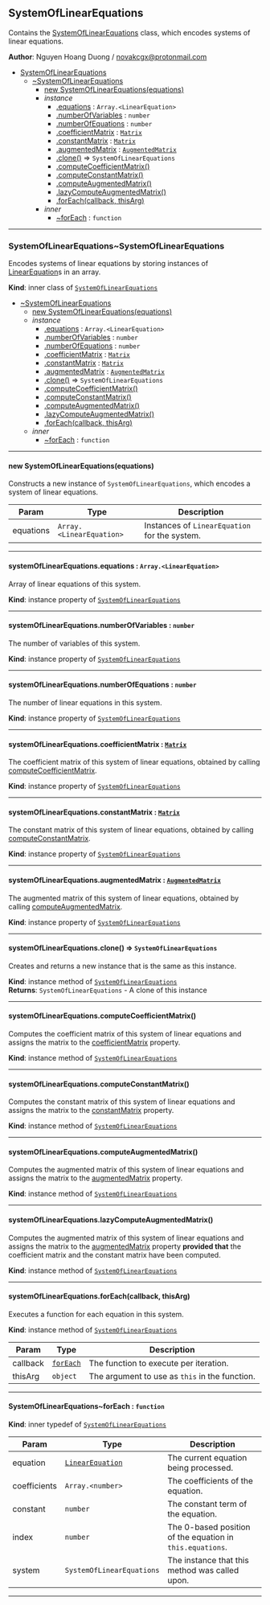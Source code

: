 <a name="module_SystemOfLinearEquations"></a>

## SystemOfLinearEquations
Contains the [SystemOfLinearEquations](#module_SystemOfLinearEquations..SystemOfLinearEquations)
class, which encodes systems of linear equations.

**Author**: Nguyen Hoang Duong / <novakcgx@protonmail.com>  

* [SystemOfLinearEquations](#module_SystemOfLinearEquations)
    * [~SystemOfLinearEquations](#module_SystemOfLinearEquations..SystemOfLinearEquations)
        * [new SystemOfLinearEquations(equations)](#new_module_SystemOfLinearEquations..SystemOfLinearEquations_new)
        * _instance_
            * [.equations](#module_SystemOfLinearEquations..SystemOfLinearEquations+equations) : <code>Array.&lt;LinearEquation&gt;</code>
            * [.numberOfVariables](#module_SystemOfLinearEquations..SystemOfLinearEquations+numberOfVariables) : <code>number</code>
            * [.numberOfEquations](#module_SystemOfLinearEquations..SystemOfLinearEquations+numberOfEquations) : <code>number</code>
            * [.coefficientMatrix](#module_SystemOfLinearEquations..SystemOfLinearEquations+coefficientMatrix) : [<code>Matrix</code>](./Matrix#module_Matrix..Matrix)
            * [.constantMatrix](#module_SystemOfLinearEquations..SystemOfLinearEquations+constantMatrix) : [<code>Matrix</code>](./Matrix#module_Matrix..Matrix)
            * [.augmentedMatrix](#module_SystemOfLinearEquations..SystemOfLinearEquations+augmentedMatrix) : [<code>AugmentedMatrix</code>](./AugmentedMatrix#module_AugmentedMatrix..AugmentedMatrix)
            * [.clone()](#module_SystemOfLinearEquations..SystemOfLinearEquations+clone) ⇒ <code>SystemOfLinearEquations</code>
            * [.computeCoefficientMatrix()](#module_SystemOfLinearEquations..SystemOfLinearEquations+computeCoefficientMatrix)
            * [.computeConstantMatrix()](#module_SystemOfLinearEquations..SystemOfLinearEquations+computeConstantMatrix)
            * [.computeAugmentedMatrix()](#module_SystemOfLinearEquations..SystemOfLinearEquations+computeAugmentedMatrix)
            * [.lazyComputeAugmentedMatrix()](#module_SystemOfLinearEquations..SystemOfLinearEquations+lazyComputeAugmentedMatrix)
            * [.forEach(callback, thisArg)](#module_SystemOfLinearEquations..SystemOfLinearEquations+forEach)
        * _inner_
            * [~forEach](#module_SystemOfLinearEquations..SystemOfLinearEquations..forEach) : <code>function</code>


* * *

<a name="module_SystemOfLinearEquations..SystemOfLinearEquations"></a>

### SystemOfLinearEquations~SystemOfLinearEquations
Encodes systems of linear equations by storing instances of
[LinearEquation](./LinearEquation#module_LinearEquation..LinearEquation)s in an array.

**Kind**: inner class of [<code>SystemOfLinearEquations</code>](#module_SystemOfLinearEquations)  

* [~SystemOfLinearEquations](#module_SystemOfLinearEquations..SystemOfLinearEquations)
    * [new SystemOfLinearEquations(equations)](#new_module_SystemOfLinearEquations..SystemOfLinearEquations_new)
    * _instance_
        * [.equations](#module_SystemOfLinearEquations..SystemOfLinearEquations+equations) : <code>Array.&lt;LinearEquation&gt;</code>
        * [.numberOfVariables](#module_SystemOfLinearEquations..SystemOfLinearEquations+numberOfVariables) : <code>number</code>
        * [.numberOfEquations](#module_SystemOfLinearEquations..SystemOfLinearEquations+numberOfEquations) : <code>number</code>
        * [.coefficientMatrix](#module_SystemOfLinearEquations..SystemOfLinearEquations+coefficientMatrix) : [<code>Matrix</code>](./Matrix#module_Matrix..Matrix)
        * [.constantMatrix](#module_SystemOfLinearEquations..SystemOfLinearEquations+constantMatrix) : [<code>Matrix</code>](./Matrix#module_Matrix..Matrix)
        * [.augmentedMatrix](#module_SystemOfLinearEquations..SystemOfLinearEquations+augmentedMatrix) : [<code>AugmentedMatrix</code>](./AugmentedMatrix#module_AugmentedMatrix..AugmentedMatrix)
        * [.clone()](#module_SystemOfLinearEquations..SystemOfLinearEquations+clone) ⇒ <code>SystemOfLinearEquations</code>
        * [.computeCoefficientMatrix()](#module_SystemOfLinearEquations..SystemOfLinearEquations+computeCoefficientMatrix)
        * [.computeConstantMatrix()](#module_SystemOfLinearEquations..SystemOfLinearEquations+computeConstantMatrix)
        * [.computeAugmentedMatrix()](#module_SystemOfLinearEquations..SystemOfLinearEquations+computeAugmentedMatrix)
        * [.lazyComputeAugmentedMatrix()](#module_SystemOfLinearEquations..SystemOfLinearEquations+lazyComputeAugmentedMatrix)
        * [.forEach(callback, thisArg)](#module_SystemOfLinearEquations..SystemOfLinearEquations+forEach)
    * _inner_
        * [~forEach](#module_SystemOfLinearEquations..SystemOfLinearEquations..forEach) : <code>function</code>


* * *

<a name="new_module_SystemOfLinearEquations..SystemOfLinearEquations_new"></a>

#### new SystemOfLinearEquations(equations)
Constructs a new instance of `SystemOfLinearEquations`, which encodes a
system of linear equations.


| Param | Type | Description |
| --- | --- | --- |
| equations | <code>Array.&lt;LinearEquation&gt;</code> | Instances of `LinearEquation` for the system. |


* * *

<a name="module_SystemOfLinearEquations..SystemOfLinearEquations+equations"></a>

#### systemOfLinearEquations.equations : <code>Array.&lt;LinearEquation&gt;</code>
Array of linear equations of this system.

**Kind**: instance property of [<code>SystemOfLinearEquations</code>](#module_SystemOfLinearEquations..SystemOfLinearEquations)  

* * *

<a name="module_SystemOfLinearEquations..SystemOfLinearEquations+numberOfVariables"></a>

#### systemOfLinearEquations.numberOfVariables : <code>number</code>
The number of variables of this system.

**Kind**: instance property of [<code>SystemOfLinearEquations</code>](#module_SystemOfLinearEquations..SystemOfLinearEquations)  

* * *

<a name="module_SystemOfLinearEquations..SystemOfLinearEquations+numberOfEquations"></a>

#### systemOfLinearEquations.numberOfEquations : <code>number</code>
The number of linear equations in this system.

**Kind**: instance property of [<code>SystemOfLinearEquations</code>](#module_SystemOfLinearEquations..SystemOfLinearEquations)  

* * *

<a name="module_SystemOfLinearEquations..SystemOfLinearEquations+coefficientMatrix"></a>

#### systemOfLinearEquations.coefficientMatrix : [<code>Matrix</code>](./Matrix#module_Matrix..Matrix)
The coefficient matrix of this system of linear equations, obtained by
calling [computeCoefficientMatrix](#module_SystemOfLinearEquations..SystemOfLinearEquations+computeCoefficientMatrix).

**Kind**: instance property of [<code>SystemOfLinearEquations</code>](#module_SystemOfLinearEquations..SystemOfLinearEquations)  

* * *

<a name="module_SystemOfLinearEquations..SystemOfLinearEquations+constantMatrix"></a>

#### systemOfLinearEquations.constantMatrix : [<code>Matrix</code>](./Matrix#module_Matrix..Matrix)
The constant matrix of this system of linear equations, obtained by
calling [computeConstantMatrix](#module_SystemOfLinearEquations..SystemOfLinearEquations+computeConstantMatrix).

**Kind**: instance property of [<code>SystemOfLinearEquations</code>](#module_SystemOfLinearEquations..SystemOfLinearEquations)  

* * *

<a name="module_SystemOfLinearEquations..SystemOfLinearEquations+augmentedMatrix"></a>

#### systemOfLinearEquations.augmentedMatrix : [<code>AugmentedMatrix</code>](./AugmentedMatrix#module_AugmentedMatrix..AugmentedMatrix)
The augmented matrix of this system of linear equations, obtained by
calling [computeAugmentedMatrix](#module_SystemOfLinearEquations..SystemOfLinearEquations+computeAugmentedMatrix).

**Kind**: instance property of [<code>SystemOfLinearEquations</code>](#module_SystemOfLinearEquations..SystemOfLinearEquations)  

* * *

<a name="module_SystemOfLinearEquations..SystemOfLinearEquations+clone"></a>

#### systemOfLinearEquations.clone() ⇒ <code>SystemOfLinearEquations</code>
Creates and returns a new instance that is the same as this instance.

**Kind**: instance method of [<code>SystemOfLinearEquations</code>](#module_SystemOfLinearEquations..SystemOfLinearEquations)  
**Returns**: <code>SystemOfLinearEquations</code> - A clone of this instance  

* * *

<a name="module_SystemOfLinearEquations..SystemOfLinearEquations+computeCoefficientMatrix"></a>

#### systemOfLinearEquations.computeCoefficientMatrix()
Computes the coefficient matrix of this system of linear equations and
assigns the matrix to the [coefficientMatrix](#module_SystemOfLinearEquations..SystemOfLinearEquations+coefficientMatrix)
property.

**Kind**: instance method of [<code>SystemOfLinearEquations</code>](#module_SystemOfLinearEquations..SystemOfLinearEquations)  

* * *

<a name="module_SystemOfLinearEquations..SystemOfLinearEquations+computeConstantMatrix"></a>

#### systemOfLinearEquations.computeConstantMatrix()
Computes the constant matrix of this system of linear equations and
assigns the matrix to the [constantMatrix](#module_SystemOfLinearEquations..SystemOfLinearEquations+constantMatrix)
property.

**Kind**: instance method of [<code>SystemOfLinearEquations</code>](#module_SystemOfLinearEquations..SystemOfLinearEquations)  

* * *

<a name="module_SystemOfLinearEquations..SystemOfLinearEquations+computeAugmentedMatrix"></a>

#### systemOfLinearEquations.computeAugmentedMatrix()
Computes the augmented matrix of this system of linear equations and
assigns the matrix to the [augmentedMatrix](#module_SystemOfLinearEquations..SystemOfLinearEquations+augmentedMatrix)
property.

**Kind**: instance method of [<code>SystemOfLinearEquations</code>](#module_SystemOfLinearEquations..SystemOfLinearEquations)  

* * *

<a name="module_SystemOfLinearEquations..SystemOfLinearEquations+lazyComputeAugmentedMatrix"></a>

#### systemOfLinearEquations.lazyComputeAugmentedMatrix()
Computes the augmented matrix of this system of linear equations and
assigns the matrix to the [augmentedMatrix](#module_SystemOfLinearEquations..SystemOfLinearEquations+augmentedMatrix)
property **provided that** the coefficient matrix and the constant matrix
have been computed.

**Kind**: instance method of [<code>SystemOfLinearEquations</code>](#module_SystemOfLinearEquations..SystemOfLinearEquations)  

* * *

<a name="module_SystemOfLinearEquations..SystemOfLinearEquations+forEach"></a>

#### systemOfLinearEquations.forEach(callback, thisArg)
Executes a function for each equation in this system.

**Kind**: instance method of [<code>SystemOfLinearEquations</code>](#module_SystemOfLinearEquations..SystemOfLinearEquations)  

| Param | Type | Description |
| --- | --- | --- |
| callback | [<code>forEach</code>](#module_SystemOfLinearEquations..SystemOfLinearEquations..forEach) | The function to execute per iteration. |
| thisArg | <code>object</code> | The argument to use as `this` in the function. |


* * *

<a name="module_SystemOfLinearEquations..SystemOfLinearEquations..forEach"></a>

#### SystemOfLinearEquations~forEach : <code>function</code>
**Kind**: inner typedef of [<code>SystemOfLinearEquations</code>](#module_SystemOfLinearEquations..SystemOfLinearEquations)  

| Param | Type | Description |
| --- | --- | --- |
| equation | [<code>LinearEquation</code>](./LinearEquation#module_LinearEquation..LinearEquation) | The current equation being processed. |
| coefficients | <code>Array.&lt;number&gt;</code> | The coefficients of the equation. |
| constant | <code>number</code> | The constant term of the equation. |
| index | <code>number</code> | The 0-based position of the equation in `this.equations`. |
| system | <code>SystemOfLinearEquations</code> | The instance that this method was called upon. |


* * *

